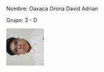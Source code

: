 Nombre: Oaxaca Orona David Adrian

Grupo: 3 - D

![Oaxaca Orona David Adrian foto](https://github.com/Davidoaxacacetis/html/blob/main/f1.jpg)
